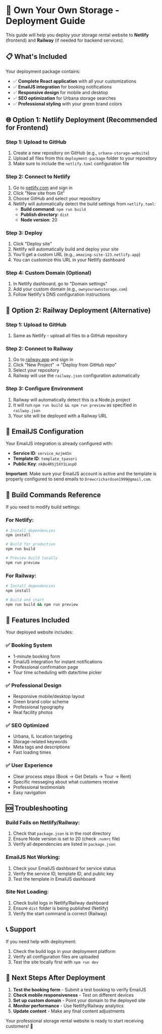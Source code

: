 # 🚀 Own Your Own Storage - Deployment Guide

This guide will help you deploy your storage rental website to **Netlify** (frontend) and **Railway** (if needed for backend services).

## 📋 What's Included

Your deployment package contains:
- ✅ **Complete React application** with all your customizations
- ✅ **EmailJS integration** for booking notifications
- ✅ **Responsive design** for mobile and desktop
- ✅ **SEO optimization** for Urbana storage searches
- ✅ **Professional styling** with your green brand colors

## 🌐 Option 1: Netlify Deployment (Recommended for Frontend)

### Step 1: Upload to GitHub
1. Create a new repository on GitHub (e.g., `urbana-storage-website`)
2. Upload all files from this `deployment-package` folder to your repository
3. Make sure to include the `netlify.toml` configuration file

### Step 2: Connect to Netlify
1. Go to [netlify.com](https://netlify.com) and sign in
2. Click "New site from Git"
3. Choose GitHub and select your repository
4. Netlify will automatically detect the build settings from `netlify.toml`:
   - **Build command**: `npm run build`
   - **Publish directory**: `dist`
   - **Node version**: 20

### Step 3: Deploy
1. Click "Deploy site"
2. Netlify will automatically build and deploy your site
3. You'll get a custom URL (e.g., `amazing-site-123.netlify.app`)
4. You can customize this URL in your Netlify dashboard

### Step 4: Custom Domain (Optional)
1. In Netlify dashboard, go to "Domain settings"
2. Add your custom domain (e.g., `ownyourownstorage.com`)
3. Follow Netlify's DNS configuration instructions

## 🚂 Option 2: Railway Deployment (Alternative)

### Step 1: Upload to GitHub
1. Same as Netlify - upload all files to a GitHub repository

### Step 2: Connect to Railway
1. Go to [railway.app](https://railway.app) and sign in
2. Click "New Project" → "Deploy from GitHub repo"
3. Select your repository
4. Railway will use the `railway.json` configuration automatically

### Step 3: Configure Environment
1. Railway will automatically detect this is a Node.js project
2. It will run `npm run build && npm run preview` as specified in `railway.json`
3. Your site will be deployed with a Railway URL

## 📧 EmailJS Configuration

Your EmailJS integration is already configured with:
- **Service ID**: `service_mzjm45n`
- **Template ID**: `template_tpasori`
- **Public Key**: `nkBo4RSj5XY1LaspO`

**Important**: Make sure your EmailJS account is active and the template is properly configured to send emails to `Drewcrichardson1999@gmail.com`.

## 🔧 Build Commands Reference

If you need to modify build settings:

### For Netlify:
```bash
# Install dependencies
npm install

# Build for production
npm run build

# Preview build locally
npm run preview
```

### For Railway:
```bash
# Install dependencies
npm install

# Build and start
npm run build && npm run preview
```

## 📱 Features Included

Your deployed website includes:

### ✅ **Booking System**
- 1-minute booking form
- EmailJS integration for instant notifications
- Professional confirmation page
- Tour time scheduling with date/time picker

### ✅ **Professional Design**
- Responsive mobile/desktop layout
- Green brand color scheme
- Professional typography
- Real facility photos

### ✅ **SEO Optimized**
- Urbana, IL location targeting
- Storage-related keywords
- Meta tags and descriptions
- Fast loading times

### ✅ **User Experience**
- Clear process steps (Book → Get Details → Tour → Rent)
- Specific messaging about what customers receive
- Professional testimonials
- Easy navigation

## 🆘 Troubleshooting

### Build Fails on Netlify/Railway:
1. Check that `package.json` is in the root directory
2. Ensure Node version is set to 20 (check `.nvmrc` file)
3. Verify all dependencies are listed in `package.json`

### EmailJS Not Working:
1. Check your EmailJS dashboard for service status
2. Verify the service ID, template ID, and public key
3. Test the template in EmailJS dashboard

### Site Not Loading:
1. Check build logs in Netlify/Railway dashboard
2. Ensure `dist` folder is being published (Netlify)
3. Verify the start command is correct (Railway)

## 📞 Support

If you need help with deployment:
1. Check the build logs in your deployment platform
2. Verify all configuration files are uploaded
3. Test the site locally first with `npm run dev`

## 🎯 Next Steps After Deployment

1. **Test the booking form** - Submit a test booking to verify EmailJS
2. **Check mobile responsiveness** - Test on different devices
3. **Set up custom domain** - Point your domain to the deployed site
4. **Monitor performance** - Use Netlify/Railway analytics
5. **Update content** - Make any final content adjustments

Your professional storage rental website is ready to start receiving customers! 🎉

